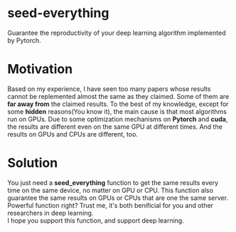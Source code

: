 # seed-everything
Guarantee the reproductivity of your deep learning algorithm implemented by Pytorch.  
# Motivation
Based on my experience, I have seen too many papers whose results cannot be replemented almost the same as they claimed. Some of them are **far away from** the claimed results. 
To the best of my knowledge, except for some **hidden** reasons(You know it), the main cause is that most algorithms run on GPUs. Due to some optimization mechanisms on **Pytorch** and **cuda**, the results are different even on the same GPU at different times. And the results on GPUs and CPUs are different, too. 
# Solution
You just need a **seed_everything** function to get the same results every time on the same device, no matter on GPU or CPU. This function also guarantee the same results on GPUs or CPUs that are one the same server. Powerful function right? Trust me, it's both benificial for you and other researchers in deep learning.  
I hope you support this function, and support deep learning.  
